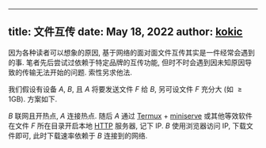 
---
title: 文件互传
date: May 18, 2022
author: [kokic](/kokic.md)
---

因为各种读者可以想象的原因, 基于网络的面对面文件互传其实是一件经常会遇到的事. 笔者先后尝试过依赖于特定品牌的互传功能, 但时不时会遇到因未知原因导致的传输无法开始的问题. 索性另求他法. 

我们假设有设备 $A$, $B$, 且 $A$ 将要发送文件 $F$ 给 $B$, 另可设文件 $F$ 充分大 (如 $\geqslant 1 \text{GB}$). 方案如下. 

$B$ 联网且开热点, $A$ 连接热点. 随后 $A$ 通过 [Termux](https://termux.dev) + [miniserve](https://github.com/svenstaro/miniserve) 或其他等效软件在文件 $F$ 所在目录开启本地 [HTTP](https://developer.mozilla.org/zh-CN/docs/Web/HTTP) 服务器, 记下 IP. $B$ 使用浏览器访问 IP, 下载文件即可, 此时下载速率依赖于 $B$ 连接到的网络. 
